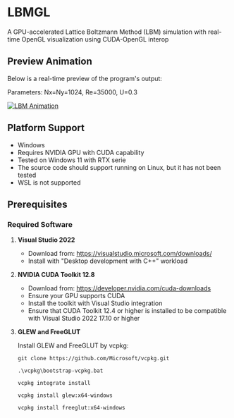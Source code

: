 # LBMGL

A GPU-accelerated Lattice Boltzmann Method (LBM) simulation with real-time OpenGL visualization using CUDA-OpenGL interop

## Preview Animation

Below is a real-time preview of the program's output:

Parameters: Nx=Ny=1024, Re=35000, U=0.3

[![LBM Animation](http://img.youtube.com/vi/3C0EU_5-CvM/0.jpg)](http://www.youtube.com/watch?v=3C0EU_5-CvM)


## Platform Support
- Windows
- Requires NVIDIA GPU with CUDA capability
- Tested on Windows 11 with RTX serie
- The source code should support running on Linux, but it has not been tested
- WSL is not supported

## Prerequisites

### Required Software
1. **Visual Studio 2022**
   - Download from: https://visualstudio.microsoft.com/downloads/
   - Install with "Desktop development with C++" workload

2. **NVIDIA CUDA Toolkit 12.8**
   - Download from: https://developer.nvidia.com/cuda-downloads
   - Ensure your GPU supports CUDA
   - Install the toolkit with Visual Studio integration
   - Ensure that CUDA Toolkit 12.4 or higher is installed to be compatible with Visual Studio 2022 17.10 or higher

3. **GLEW and FreeGLUT**
   
   Install GLEW and FreeGLUT by vcpkg:

     `git clone https://github.com/Microsoft/vcpkg.git`
     
     `.\vcpkg\bootstrap-vcpkg.bat`
   
     `vcpkg integrate install`
   
     `vcpkg install glew:x64-windows`
   
     `vcpkg install freeglut:x64-windows`
   
